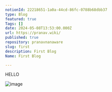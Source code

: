 ```yaml
---
notionId: 22218651-1a0a-44cd-86fc-0788b68dbb37
type: Blog
featured: true
Tags: []
date: 2024-05-08T13:53:00.000Z
url: https://pranav.wiki/
published: true
repository: pranavnanaware
slug: first
description: First Blog
Name: First Blog

---
```


HELLO




![image](/images/blog/first/image)

